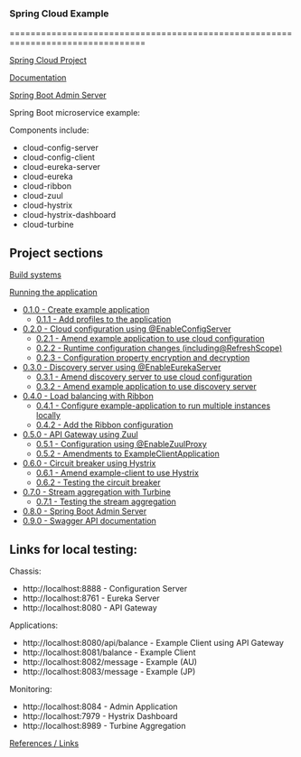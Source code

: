 ### Spring Cloud Example
================================================================================

[Spring Cloud Project](http://projects.spring.io/spring-cloud/)

[Documentation](http://cloud.spring.io/spring-cloud-static/Camden.SR4/)

[Spring Boot Admin Server](http://codecentric.github.io/spring-boot-admin/1.4.5/)

Spring Boot microservice example:

Components include:
* cloud-config-server 
* cloud-config-client
* cloud-eureka-server
* cloud-eureka
* cloud-ribbon
* cloud-zuul
* cloud-hystrix
* cloud-hystrix-dashboard
* cloud-turbine


Project sections
--------------------------------------------------------------------------------

[Build systems](reference/BUILDING.md)

[Running the application](reference/RUNNING.md)

- [0.1.0 - Create example application](reference/EXAMPLE.md)
  - [0.1.1 - Add profiles to the application](reference/EXAMPLE.md)
- [0.2.0 - Cloud configuration using @EnableConfigServer](reference/CONFIGURATION.md)
  - [0.2.1 - Amend example application to use cloud configuration](reference/CONFIGURATION.md)
  - [0.2.2 - Runtime configuration changes (including@RefreshScope)](reference/CONFIGURATION.md)
  - [0.2.3 - Configuration property encryption and decryption](reference/CONFIGURATION.md)
- [0.3.0 - Discovery server using @EnableEurekaServer](reference/DISCOVERY.md)
  - [0.3.1 - Amend discovery server to use cloud configuration](reference/DISCOVERY.md)
  - [0.3.2 - Amend example application to use discovery server](reference/DISCOVERY.md)
- [0.4.0 - Load balancing with Ribbon](reference/LOAD_BALANCING.md)
  - [0.4.1 - Configure example-application to run multiple instances locally](reference/LOAD_BALANCING.md)
  - [0.4.2 - Add the Ribbon configuration](reference/LOAD_BALANCING.md)
- [0.5.0 - API Gateway using Zuul](reference/API_GATEWAY.md)
  - [0.5.1 - Configuration using @EnableZuulProxy](reference/API_GATEWAY.md)
  - [0.5.2 - Amendments to ExampleClientApplication](reference/API_GATEWAY.md)
- [0.6.0 - Circuit breaker using Hystrix](reference/HYSTRIX.md)
  - [0.6.1 - Amend example-client to use Hystrix](reference/HYSTRIX.md)
  - [0.6.2 - Testing the circuit breaker](reference/HYSTRIX.md)
- [0.7.0 - Stream aggregation with Turbine](reference/TURBINE.md)
  - [0.7.1 - Testing the stream aggregation](reference/TURBINE.md)
- [0.8.0 - Spring Boot Admin Server](reference/ADMIN_SERVER.md)
- [0.9.0 - Swagger API documentation](reference/SWAGGER.md)


Links for local testing:
--------------------------------------------------------------------------------

Chassis:
- http://localhost:8888 - Configuration Server
- http://localhost:8761 - Eureka Server
- http://localhost:8080 - API Gateway

Applications:
- http://localhost:8080/api/balance - Example Client using API Gateway
- http://localhost:8081/balance - Example Client
- http://localhost:8082/message - Example (AU)
- http://localhost:8083/message - Example (JP)

Monitoring:
- http://localhost:8084 - Admin Application
- http://localhost:7979 - Hystrix Dashboard
- http://localhost:8989 - Turbine Aggregation



[References / Links](reference/LINKS.md)
